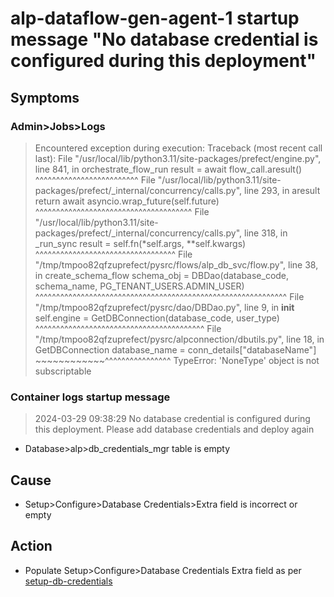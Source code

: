 # alp-dataflow-gen-agent-1 startup message "No database credential is configured during this deployment"
## Symptoms
### Admin>Jobs>Logs
> Encountered exception during execution: Traceback (most recent call last): File "/usr/local/lib/python3.11/site-packages/prefect/engine.py", line 841, in orchestrate_flow_run result = await flow_call.aresult() ^^^^^^^^^^^^^^^^^^^^^^^^^ File "/usr/local/lib/python3.11/site-packages/prefect/_internal/concurrency/calls.py", line 293, in aresult return await asyncio.wrap_future(self.future) ^^^^^^^^^^^^^^^^^^^^^^^^^^^^^^^^^^^^^^ File "/usr/local/lib/python3.11/site-packages/prefect/_internal/concurrency/calls.py", line 318, in _run_sync result = self.fn(*self.args, **self.kwargs) ^^^^^^^^^^^^^^^^^^^^^^^^^^^^^^^^^^ File "/tmp/tmpoo82qfzuprefect/pysrc/flows/alp_db_svc/flow.py", line 38, in create_schema_flow schema_obj = DBDao(database_code, schema_name, PG_TENANT_USERS.ADMIN_USER) ^^^^^^^^^^^^^^^^^^^^^^^^^^^^^^^^^^^^^^^^^^^^^^^^^^^^^^^^^^^^^ File "/tmp/tmpoo82qfzuprefect/pysrc/dao/DBDao.py", line 9, in __init__ self.engine = GetDBConnection(database_code, user_type) ^^^^^^^^^^^^^^^^^^^^^^^^^^^^^^^^^^^^^^^^^ File "/tmp/tmpoo82qfzuprefect/pysrc/alpconnection/dbutils.py", line 18, in GetDBConnection database_name = conn_details["databaseName"] ~~~~~~~~~~~~^^^^^^^^^^^^^^^^ TypeError: 'NoneType' object is not subscriptable
### Container logs startup message
> 2024-03-29 09:38:29 No database credential is configured during this deployment. Please add database credentials and deploy again
- Database>alp>db_credentials_mgr table is empty
## Cause
- Setup>Configure>Database Credentials>Extra field is incorrect or empty
## Action
- Populate Setup>Configure>Database Credentials Extra field as per [setup-db-credentials](../../2-load/4-setup-db-credentials.md)